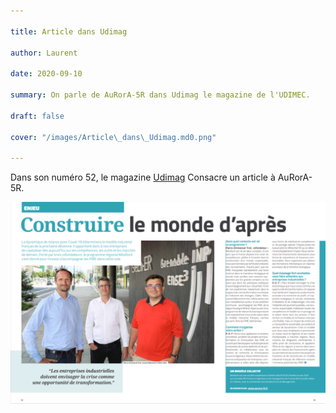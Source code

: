 ```yaml
---

title: Article dans Udimag

author: Laurent

date: 2020-09-10

summary: On parle de AuRorA-5R dans Udimag le magazine de l'UDIMEC.

draft: false

cover: "/images/Article\_dans\_Udimag.md0.png"

---
```


Dans son numéro 52, le magazine [Udimag](https://www.google.com/url?q=https://www.udimec.fr/sites/default/files/udimag_52_planche_bd.pdf&sa=D&ust=1610439984080000&usg=AOvVaw17doMW6bG7kbGEdtO_zD2t) Consacre un article à AuRorA-5R.

![](images/image1.png)

